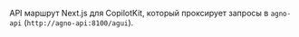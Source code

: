 API маршрут Next.js для CopilotKit, который проксирует запросы в `agno-api` (`http://agno-api:8100/agui`).


